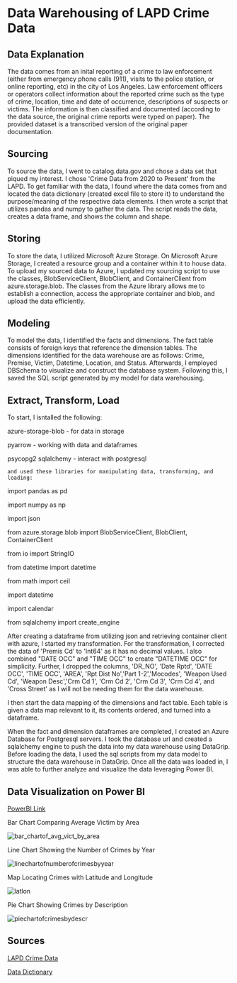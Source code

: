 # Data Warehousing of LAPD Crime Data

## Data Explanation
The data comes from an inital reporting of a crime to law enforcement (either from emergency phone calls (911), visits to the police station, or online reporting, etc) in the city of Los Angeles. Law enforcement officers or operators collect information about the reported crime such as the type of crime, location, time and date of occurrence, descriptions of suspects or victims. The information is then classified and documented (according to the data source, the original crime reports were typed on paper). The provided dataset is a transcribed version of the original paper documentation.

## Sourcing 

To source the data, I went to catalog.data.gov and chose a data set that piqued my interest. I chose 'Crime Data from 2020 to Present' from the LAPD. To get familiar with the data, I found where the data comes from and located the data dictionary (created excel file to store it) to understand the purpose/meaning of the respective data elements. I then wrote a script that utilizes pandas and numpy to gather the data. The script reads the data, creates a data frame, and shows the column and shape. 

## Storing

To store the data, I utilized Microsoft Azure Storage. On Microsoft Azure Storage, I created a resource group and a container within it to house data. To upload my sourced data to Azure, I updated my sourcing script to use the classes, BlobServiceClient, BlobClient, and ContainerClient from azure.storage.blob. The classes from the Azure library allows me to establish a connection, access the appropriate container and blob, and upload the data efficiently.

## Modeling

To model the data, I identified the facts and dimensions. The fact table consists of foreign keys that reference the dimension tables. The dimensions identified for the data warehouse are as follows: Crime, Premise, Victim, Datetime, Location, and Status. Afterwards, I employed DBSchema to visualize and construct the database system. Following this, I saved the SQL script generated by my model for data warehousing. 

## Extract, Transform, Load

To start, I isntalled the following:

azure-storage-blob - for data in storage

pyarrow - working with data and dataframes

psycopg2 sqlalchemy - interact with postgresql
  
    and used these libraries for manipulating data, transforming, and loading: 

import pandas as pd 

import numpy as np

import json

from azure.storage.blob import BlobServiceClient, BlobClient, ContainerClient

from io import StringIO

from datetime import datetime 

from math import ceil

import datetime

import calendar

from sqlalchemy import create_engine


After creating a dataframe from utilizing json and retrieving container client with azure, I started my transformation. For the transformation, I corrected the data of 'Premis Cd' to 'Int64' as it has no decimal values. I also combined "DATE OCC" and "TIME OCC" to create "DATETIME OCC" for simplicity. Further, I dropped the columns, 'DR_NO', 'Date Rptd', 'DATE OCC', 'TIME OCC', 'AREA', 'Rpt Dist No','Part 1-2','Mocodes', 'Weapon Used Cd', 'Weapon Desc','Crm Cd 1', 'Crm Cd 2', 'Crm Cd 3', 'Crm Cd 4', and 'Cross Street' as I will not be needing them for the data warehouse.

I then start the data mapping of the dimensions and fact table. Each table is given a data map relevant to it, its contents ordered, and turned into a dataframe. 

When the fact and dimension dataframes are completed, I created an Azure Database for Postgresql servers.
I took the database url and created a sqlalchemy engine to push the data into my data warehouse using DataGrip.
Before loading the data, I used the sql scripts from my data model to structure the data warehouse in DataGrip.
Once all the data was loaded in, I was able to further analyze and visualize the data leveraging Power BI.

## Data Visualization on Power BI

[PowerBI Link](https://cuny907-my.sharepoint.com/:u:/g/personal/jeffery_liu02_login_cuny_edu/EUNAHHHGcXVAgov9Ob07UtcBeBkH69n87BlrPtuZTGkWPw?e=mbavx3)

Bar Chart Comparing Average Victim by Area

![bar_chartof_avg_vict_by_area](https://github.com/jeffeleu/DataWarehouse_LAPD_Crime__Data/assets/160162018/d3c0133b-6d4f-4464-87dd-a14fe24368ae)

Line Chart Showing the Number of Crimes by Year

![linechartofnumberofcrimesbyyear](https://github.com/jeffeleu/DataWarehouse_LAPD_Crime__Data/assets/160162018/568517aa-35fc-45f4-b5bb-3dba4596b0be)

Map Locating Crimes with Latitude and Longitude

![latlon](https://github.com/jeffeleu/DataWarehouse_LAPD_Crime__Data/assets/160162018/4b698ed9-49f1-4a1f-8a19-003a0bdad79e)

Pie Chart Showing Crimes by Description

![piechartofcrimesbydescr](https://github.com/jeffeleu/DataWarehouse_LAPD_Crime__Data/assets/160162018/c2dbef8e-8253-4ab4-8032-99b41994f20b)

## Sources
[LAPD Crime Data](https://catalog.data.gov/dataset/crime-data-from-2020-to-present)

[Data Dictionary](https://data.lacity.org/Public-Safety/Crime-Data-from-2020-to-Present/2nrs-mtv8/about_data)
